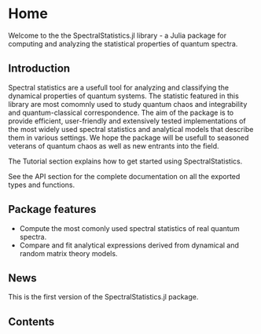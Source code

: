 # Home
Welcome to the the SpectralStatistics.jl library - a Julia package for computing and analyzing the statistical properties of quantum spectra.  

## Introduction
Spectral statistics are a usefull tool for analyzing and classifying the dynamical properties of quantum systems. The statistic featured in this library are most comomnly used to study quantum chaos and integrability and quantum-classical correspondence. The aim of the package is to provide efficient, user-friendly and extensively tested implementations of the most widely used spectral statistics and analytical models that describe them in various settings.
We hope the package will be usefull to seasoned veterans of quantum chaos as well as new entrants into the field. 

The Tutorial section explains how to get started using SpectralStatistics.

See the API section for the complete documentation on all the exported types and functions. 

## Package features
- Compute the most comonly used spectral statistics of real quantum spectra.
- Compare and fit analytical expressions derived from dynamical and random matrix theory models.
 

## News
This is the first version of the SpectralStatistics.jl package.

## Contents
```@contents
```
